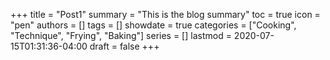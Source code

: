 +++
title = "Post1"
summary = "This is the blog summary"
toc = true
icon = "pen"
authors = []
tags = []
showdate = true
categories = ["Cooking", "Technique", "Frying", "Baking"]
series = []
lastmod = 2020-07-15T01:31:36-04:00
draft = false
+++
